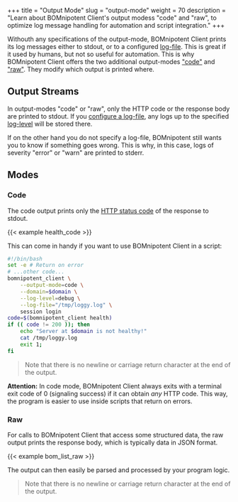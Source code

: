 +++
title = "Output Mode"
slug = "output-mode"
weight = 70
description = "Learn about BOMnipotent Client's output modess \"code\" and \"raw\", to optimize log message handling for automation and script integration."
+++

Withouth any specifications of the output-mode, BOMnipotent Client prints its log messages either to stdout, or to a configured [log-file](/client/basics/log-file/). This is great if it used by humans, but not so useful for automation. This is why BOMnipotent Client offers the two additional output-modes ["code"](#code) and ["raw"](#raw). They modify which output is printed where.

## Output Streams

In output-modes "code" or "raw", only the HTTP code or the response body are printed to stdout. If you [configure a log-file](/client/basics/log-file/), any logs up to the specified [log-level](/client/basics/log-level/) will be stored there.

If on the other hand you do not specify a log-file, BOMnipotent still wants you to know if something goes wrong. This is why, in this case, logs of severity "error" or "warn" are printed to stderr.


## Modes

### Code

The code output prints only the [HTTP status code](https://en.wikipedia.org/wiki/List_of_HTTP_status_codes) of the response to stdout.

{{< example health_code >}}

This can come in handy if you want to use BOMnipotent Client in a script:
``` bash
#!/bin/bash
set -e # Return on error
# ...other code...
bomnipotent_client \
    --output-mode=code \
    --domain=$domain \
    --log-level=debug \
    --log-file="/tmp/loggy.log" \
    session login
code=$(bomnipotent_client health)
if (( code != 200 )); then
    echo "Server at $domain is not healthy!"
    cat /tmp/loggy.log
    exit 1;
fi
```

> Note that there is no newline or carriage return character at the end of the output.

**Attention:** In code mode, BOMnipotent Client always exits with a terminal exit code of 0 (signaling success) if it can obtain *any* HTTP code. This way, the program is easier to use inside scripts that return on errors.

### Raw

For calls to BOMnipotent Client that access some structured data, the raw output prints the response body, which is typically data in JSON format.

{{< example bom_list_raw >}}

The output can then easily be parsed and processed by your program logic.

> Note that there is no newline or carriage return character at the end of the output.

